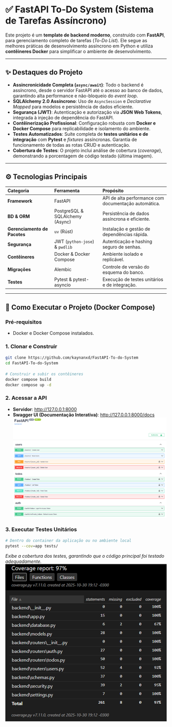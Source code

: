 # ✅ FastAPI To-Do System (Sistema de Tarefas Assíncrono)

Este projeto é um **template de backend moderno**, construído com **FastAPI**, para gerenciamento completo de tarefas (*To-Do List*). Ele segue as melhores práticas de desenvolvimento assíncrono em Python e utiliza **contêineres Docker** para simplificar o ambiente de desenvolvimento.

---

## ✨ Destaques do Projeto

* **Assincronicidade Completa (`async/await`)**: Todo o backend é assíncrono, desde o servidor FastAPI até o acesso ao banco de dados, garantindo alta performance e não-bloqueio do *event loop*.
* **SQLAlchemy 2.0 Assíncrono**: Uso de `AsyncSession` e *Declarative Mapped* para modelos e persistência de dados eficiente.
* **Segurança (JWT)**: Autenticação e autorização via **JSON Web Tokens**, integrada à injeção de dependência do FastAPI.
* **Contêinerização Profissional**: Configuração robusta com **Docker e Docker Compose** para replicabilidade e isolamento do ambiente.
* **Testes Automatizados**: Suíte completa de **testes unitários e de integração** com **Pytest** e *fixtures* assíncronas. Garantia de funcionamento de todas as rotas CRUD e autenticação.
* **Cobertura de Testes**: O projeto inclui análise de cobertura (*coverage*), demonstrando a porcentagem de código testado (última imagem).

---

## ⚙️ Tecnologias Principais

| Categoria | Ferramenta | Propósito |
| :--- | :--- | :--- |
| **Framework** | FastAPI | API de alta performance com documentação automática. |
| **BD & ORM** | PostgreSQL & SQLAlchemy (Async) | Persistência de dados assíncrona e eficiente. |
| **Gerenciamento de Pacotes** | `uv` (Rúst) | Instalação e gestão de dependências rápida. |
| **Segurança** | JWT (`python-jose`) & `pwdlib` | Autenticação e hashing seguro de senhas. |
| **Contêineres** | Docker & Docker Compose | Ambiente isolado e replicável. |
| **Migrações** | Alembic | Controle de versão do esquema do banco. |
| **Testes** | Pytest & pytest-asyncio | Execução de testes unitários e de integração. |

---

## 🚀 Como Executar o Projeto (Docker Compose)

### Pré-requisitos
* Docker e Docker Compose instalados.

### 1. Clonar e Construir
```bash
git clone https://github.com/kaynanxd/FastAPI-To-do-System
cd FastAPI-To-do-System

# Construir e subir os contêineres
docker compose build
docker compose up -d
```

### 2. Acessar a API
* **Servidor**: http://127.0.0.1:8000  
* **Swagger UI (Documentação Interativa)**: http://127.0.0.1:8000/docs  
![Swagger Imagem](imagem5.png)

### 3. Executar Testes Unitários
```bash
# Dentro do container da aplicação ou no ambiente local
pytest --cov=app tests/
```
*Exibe a cobertura dos testes, garantindo que o código principal foi testado adequadamente.*  
![Coverage Imagem](coverage.png)
